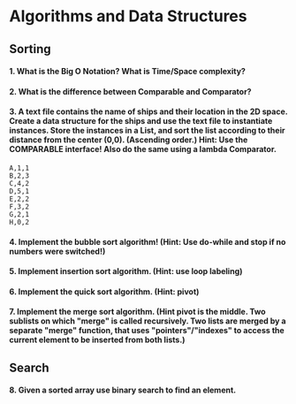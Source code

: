 # Algorithms and Data Structures

## Sorting
#### 1. What is the Big O Notation? What is Time/Space complexity?
#### 2. What is the difference between Comparable and Comparator?
#### 3. A text file contains the name of ships and their location in the 2D space. Create a data structure for the ships and use the text file to instantiate instances. Store the instances in a List, and sort the list according to their distance from the center (0,0). (Ascending order.) Hint: Use the COMPARABLE interface! Also do the same using a lambda Comparator.
```
A,1,1
B,2,3
C,4,2
D,5,1
E,2,2
F,3,2
G,2,1
H,0,2
```
#### 4. Implement the bubble sort algorithm! (Hint: Use do-while and stop if no numbers were switched!)
#### 5. Implement insertion sort algorithm. (Hint: use loop labeling)
#### 6. Implement the quick sort algorithm. (Hint: pivot)
#### 7. Implement the merge sort algorithm. (Hint pivot is the middle. Two sublists on which "merge" is called recursively. Two lists are merged by a separate "merge" function, that uses "pointers"/"indexes" to access the current element to be inserted from both lists.)

## Search
#### 8. Given a sorted array use binary search to find an element.
